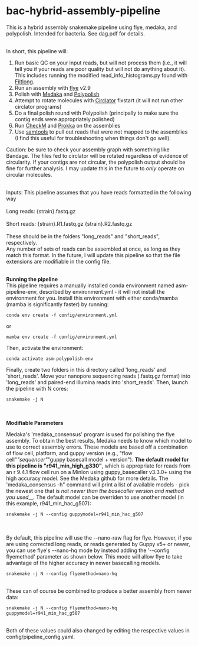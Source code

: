 # bac-hybrid-assembly-pipeline
This is a hybrid assembly snakemake pipeline using flye, medaka, and polypolish.  Intended for bacteria.  See dag.pdf for details.



\
In short, this pipeline will:

1) Run basic QC on your input reads, but will not process them (i.e., it will tell you if your reads are poor quality but will not do anything about it).  This includes running the modified read_info_histograms.py found with [Filtlong](https://github.com/rrwick/Filtlong).
2) Run an assembly with [flye](https://github.com/fenderglass/Flye) v2.9
3) Polish with [Medaka](https://github.com/nanoporetech/medaka) and [Polypolish](https://github.com/rrwick/Polypolish)
4) Attempt to rotate molecules with [Circlator](https://github.com/sanger-pathogens/circlator) fixstart (it will not run other circlator programs)
5) Do a final polish round with Polypolish (principally to make sure the contig ends were appropriately polished)
6) Run [CheckM](https://github.com/Ecogenomics/CheckM) and [Prokka](https://github.com/tseemann/prokka) on the assemblies
7) Use [samtools](https://github.com/samtools/samtools) to pull out reads that were not mapped to the assemblies (I find this useful for troubleshooting when things don't go well).

Caution: be sure to check your assembly graph with something like Bandage.  The files fed to circlator will be rotated regardless of evidence of circularity.  If your contigs are not circular, the polypolish output should be fine for further analysis.  I may update this in the future to _only_ operate on circular molecules.




\
Inputs:  This pipeline assumes that you have reads formatted in the following way \
\
Long reads: {strain}.fastq.gz \
\
Short reads: {strain}.R1.fastq.gz {strain}.R2.fastq.gz  \
  \
These should be in the folders "long_reads" and "short_reads", respectively.  \
Any number of sets of reads can be assembled at once, as long as they match this format.  In the future, I will update this pipeline so that the file extensions are modifiable in the config file.



  \
**Running the pipeline**
  \
This pipeline requires a manually installed conda environment named asm-pipeline-env, described by environment.yml - it will not install the environment for you.  Install this environment with either conda/mamba (mamba is significantly faster) by running:


```
conda env create -f config/environment.yml
```
or
``` 
mamba env create -f config/environment.yml
```

Then, activate the environment:

```
conda activate asm-polypolish-env
```

Finally, create two folders in this directory called 'long_reads' and 'short_reads'. Move your nanopore sequencing reads (.fastq.gz format) into 'long_reads' and paired-end illumina reads into 'short_reads'.  Then, launch the pipeline with N cores:

```
snakemake -j N
```


 \
 \
 **Modifiable Parameters**  
 
  
 
Medaka's 'medaka_consensus' program is used for polishing the flye assembly.  To obtain the best results, Medaka needs to know which model to use to correct assembly errors.  These models are based off a combination of flow cell, platform, and guppy version (e.g., "flow cell"_"sequencer"_"guppy basecall model + version"). **The default model for this pipeline is "r941_min_high_g330"**, which is appropriate for reads from an r 9.4.1 flow cell run on a MinIon using guppy_basecaller v3.3.0+ using the high accuracy model.  See the Medaka github for more details.  The 'medaka_consensus -h" command will print a list of available models - pick the newest one that is _not newer than the basecaller version and method you used___.  The default model can be overriden to use another model (in this example, r941_min_hac_g507):


```
snakemake -j N --config guppymodel=r941_min_hac_g507
```
  \
  \
By default, this pipeline will use the --nano-raw flag for flye.  However, if you are using corrected long reads, or reads generated by Guppy v5+ or newer, you can use flye's --nano-hq mode by instead adding the '--config flyemethod' parameter as shown below.  This mode will allow flye to take advantage of the higher accuracy in newer basecalling models. 
  
  
```
snakemake -j N --config flyemethod=nano-hq
```
  \
These can of course be combined to produce a better assembly from newer data:
```
snakemake -j N --config flyemethod=nano-hq guppymodel=r941_min_hac_g507
```
  \
Both of these values could also changed by editing the respective values in config/pipeline_config.yaml.

